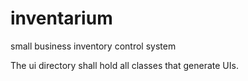 inventarium
===========

small business inventory control system

The ui directory shall hold all classes that generate UIs.

